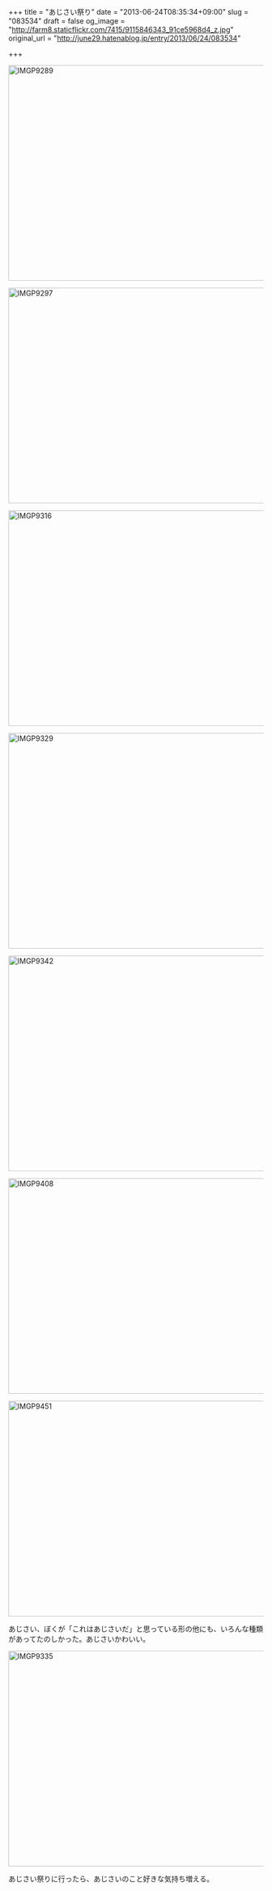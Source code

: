 +++
title = "あじさい祭り"
date = "2013-06-24T08:35:34+09:00"
slug = "083534"
draft = false
og_image = "http://farm8.staticflickr.com/7415/9115846343_91ce5968d4_z.jpg"
original_url = "http://june29.hatenablog.jp/entry/2013/06/24/083534"

+++

<p><a href="http://www.flickr.com/photos/june29/9115846343/" title="IMGP9289 by june29, on Flickr"><img src="http://farm8.staticflickr.com/7415/9115846343_91ce5968d4_z.jpg" width="640" height="426" alt="IMGP9289"></a></p>
<p><a href="http://www.flickr.com/photos/june29/9118077220/" title="IMGP9297 by june29, on Flickr"><img src="http://farm4.staticflickr.com/3755/9118077220_c6b831b9fd_z.jpg" width="640" height="426" alt="IMGP9297"></a></p>
<p><a href="http://www.flickr.com/photos/june29/9118081212/" title="IMGP9316 by june29, on Flickr"><img src="http://farm6.staticflickr.com/5444/9118081212_016a117cbd_z.jpg" width="640" height="426" alt="IMGP9316"></a></p>
<p><a href="http://www.flickr.com/photos/june29/9118086178/" title="IMGP9329 by june29, on Flickr"><img src="http://farm6.staticflickr.com/5333/9118086178_7f3bcc4b89_z.jpg" width="640" height="426" alt="IMGP9329"></a></p>
<p><a href="http://www.flickr.com/photos/june29/9118090434/" title="IMGP9342 by june29, on Flickr"><img src="http://farm8.staticflickr.com/7370/9118090434_d13f2e1ab9_z.jpg" width="640" height="426" alt="IMGP9342"></a></p>
<p><a href="http://www.flickr.com/photos/june29/9118101630/" title="IMGP9408 by june29, on Flickr"><img src="http://farm8.staticflickr.com/7452/9118101630_8a38554888_z.jpg" width="640" height="426" alt="IMGP9408"></a></p>
<p><a href="http://www.flickr.com/photos/june29/9118108656/" title="IMGP9451 by june29, on Flickr"><img src="http://farm4.staticflickr.com/3680/9118108656_faf44879f6_z.jpg" width="640" height="426" alt="IMGP9451"></a></p>
<p>あじさい、ぼくが「これはあじさいだ」と思っている形の他にも、いろんな種類があってたのしかった。あじさいかわいい。</p>
<p><a href="http://www.flickr.com/photos/june29/9118088256/" title="IMGP9335 by june29, on Flickr"><img src="http://farm4.staticflickr.com/3686/9118088256_b3163b7e98_z.jpg" width="640" height="426" alt="IMGP9335"></a></p>
<p>あじさい祭りに行ったら、あじさいのこと好きな気持ち増える。</p>